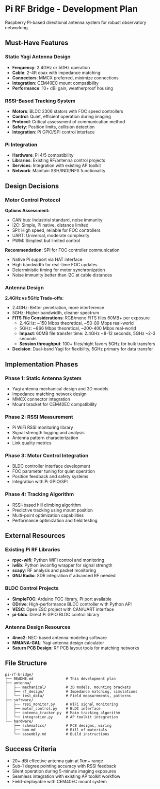 # Pi RF Bridge - Development Plan

Raspberry Pi-based directional antenna system for robust observatory networking.

## Must-Have Features

### Static Yagi Antenna Design
- **Frequency**: 2.4GHz or 5GHz operation
- **Cable**: 2-4ft coax with impedance matching 
- **Connectors**: MMCX preferred, minimize connections
- **Integration**: CEM40EC mount compatibility
- **Performance**: 10+ dBi gain, weatherproof housing

### RSSI-Based Tracking System  
- **Motors**: BLDC 2306 stators with FOC speed controllers
- **Control**: Quiet, efficient operation during imaging
- **Protocol**: Critical assessment of communication method
- **Safety**: Position limits, collision detection
- **Integration**: Pi GPIO/SPI control interface

### Pi Integration
- **Hardware**: Pi 4/5 compatibility
- **Libraries**: Existing RF/antenna control projects
- **Services**: Integration with existing AP toolkit
- **Network**: Maintain SSH/INDI/NFS functionality

## Design Decisions

### Motor Control Protocol
**Options Assessment:**
- CAN bus: Industrial standard, noise immunity
- I2C: Simple, Pi native, distance limited
- SPI: High speed, reliable for FOC controllers
- UART: Universal, moderate complexity
- PWM: Simplest but limited control

**Recommendation**: SPI for FOC controller communication
- Native Pi support via HAT interface
- High bandwidth for real-time FOC updates
- Deterministic timing for motor synchronization
- Noise immunity better than I2C at cable distances

### Antenna Design
**2.4GHz vs 5GHz Trade-offs:**
- 2.4GHz: Better penetration, more interference
- 5GHz: Higher bandwidth, cleaner spectrum
- **FITS File Considerations**: RGB/mono FITS files 60MB+ per exposure
  - 2.4GHz: ~150 Mbps theoretical, ~50-80 Mbps real-world
  - 5GHz: ~866 Mbps theoretical, ~200-400 Mbps real-world
  - **Impact**: 60MB file transfer time: 2.4GHz ~8-12 seconds, 5GHz ~2-3 seconds
  - **Session throughput**: 100+ files/night favors 5GHz for bulk transfers
- **Decision**: Dual-band Yagi for flexibility, 5GHz primary for data transfer

## Implementation Phases

### Phase 1: Static Antenna System
- Yagi antenna mechanical design and 3D models
- Impedance matching network design
- MMCX connector integration
- Mount bracket for CEM40EC compatibility

### Phase 2: RSSI Measurement
- Pi WiFi RSSI monitoring library
- Signal strength logging and analysis
- Antenna pattern characterization
- Link quality metrics

### Phase 3: Motor Control Integration
- BLDC controller interface development
- FOC parameter tuning for quiet operation
- Position feedback and safety systems
- Integration with Pi GPIO/SPI

### Phase 4: Tracking Algorithm
- RSSI-based hill climbing algorithm
- Predictive tracking using mount position
- Multi-point optimization capabilities
- Performance optimization and field testing

## External Resources

### Existing Pi RF Libraries
- **rpyc-wifi**: Python WiFi control and monitoring
- **iwlib**: Python iwconfig wrapper for signal strength
- **scapy**: RF analysis and packet monitoring
- **GNU Radio**: SDR integration if advanced RF needed

### BLDC Control Projects
- **SimpleFOC**: Arduino FOC library, Pi port available
- **ODrive**: High-performance BLDC controller with Python API
- **VESC**: Open ESC project with CAN/UART interface
- **pi-bldc**: Direct Pi GPIO BLDC control library

### Antenna Design Resources
- **4nec2**: NEC-based antenna modeling software
- **MMANA-GAL**: Yagi antenna design calculator
- **Saturn PCB Design**: RF PCB layout tools for matching networks

## File Structure
```
pi-rf-bridge/
├── README.md               # This development plan
├── antenna/
│   ├── mechanical/         # 3D models, mounting brackets
│   ├── rf_design/          # Impedance matching, simulations
│   └── test_data/          # Field measurements, patterns
├── software/
│   ├── rssi_monitor.py     # WiFi signal monitoring
│   ├── motor_control.py    # BLDC interface
│   ├── antenna_tracker.py  # Main tracking algorithm
│   └── integration.py      # AP toolkit integration
└── hardware/
    ├── schematics/         # PCB designs, wiring
    ├── bom.md              # Bill of materials
    └── assembly.md         # Build instructions
```

## Success Criteria
- 20+ dBi effective antenna gain at 1km+ range
- Sub-1 degree pointing accuracy with RSSI feedback
- Silent operation during 5-minute imaging exposures
- Seamless integration with existing AP toolkit workflow
- Field-deployable with CEM40EC mount system
